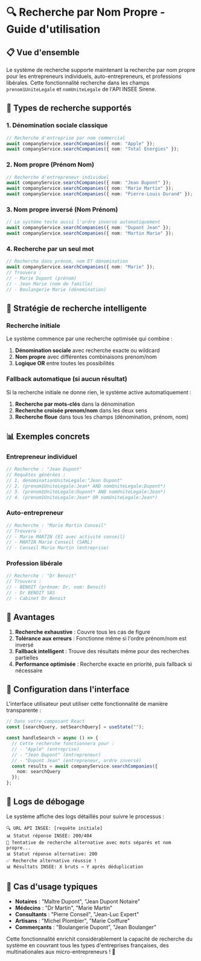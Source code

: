 # 🔍 Recherche par Nom Propre - Guide d'utilisation

## 📋 Vue d'ensemble

Le système de recherche supporte maintenant la recherche par nom propre pour les entrepreneurs individuels, auto-entrepreneurs, et professions libérales. Cette fonctionnalité recherche dans les champs `prenom1UniteLegale` et `nomUniteLegale` de l'API INSEE Sirene.

## 🎯 Types de recherche supportés

### 1. Dénomination sociale classique
```typescript
// Recherche d'entreprise par nom commercial
await companyService.searchCompanies({ nom: "Apple" });
await companyService.searchCompanies({ nom: "Total Energies" });
```

### 2. Nom propre (Prénom Nom)
```typescript
// Recherche d'entrepreneur individuel
await companyService.searchCompanies({ nom: "Jean Dupont" });
await companyService.searchCompanies({ nom: "Marie Martin" });
await companyService.searchCompanies({ nom: "Pierre-Louis Durand" });
```

### 3. Nom propre inversé (Nom Prénom)
```typescript
// Le système teste aussi l'ordre inversé automatiquement
await companyService.searchCompanies({ nom: "Dupont Jean" });
await companyService.searchCompanies({ nom: "Martin Marie" });
```

### 4. Recherche par un seul mot
```typescript
// Recherche dans prénom, nom ET dénomination
await companyService.searchCompanies({ nom: "Marie" });
// Trouvera :
// - Marie Dupont (prénom)
// - Jean Marie (nom de famille)
// - Boulangerie Marie (dénomination)
```

## 🔄 Stratégie de recherche intelligente

### Recherche initiale
Le système commence par une recherche optimisée qui combine :
1. **Dénomination sociale** avec recherche exacte ou wildcard
2. **Nom propre** avec différentes combinaisons prenom/nom
3. **Logique OR** entre toutes les possibilités

### Fallback automatique (si aucun résultat)
Si la recherche initiale ne donne rien, le système active automatiquement :
1. **Recherche par mots-clés** dans la dénomination
2. **Recherche croisée prenom/nom** dans les deux sens
3. **Recherche floue** dans tous les champs (dénomination, prénom, nom)

## 📊 Exemples concrets

### Entrepreneur individuel
```typescript
// Recherche : "Jean Dupont"
// Requêtes générées :
// 1. denominationUniteLegale:"Jean Dupont"
// 2. (prenom1UniteLegale:Jean* AND nomUniteLegale:Dupont*)
// 3. (prenom1UniteLegale:Dupont* AND nomUniteLegale:Jean*)
// 4. (prenom1UniteLegale:Jean* OR nomUniteLegale:Jean*)
```

### Auto-entrepreneur
```typescript
// Recherche : "Marie Martin Conseil"
// Trouvera :
// - Marie MARTIN (EI avec activité conseil)
// - MARTIN Marie Conseil (SARL)
// - Conseil Marie Martin (entreprise)
```

### Profession libérale
```typescript
// Recherche : "Dr Benoit"
// Trouvera :
// - BENOIT (prénom: Dr, nom: Benoit)  
// - Dr BENOIT SAS
// - Cabinet Dr Benoit
```

## 🚀 Avantages

1. **Recherche exhaustive** : Couvre tous les cas de figure
2. **Tolérance aux erreurs** : Fonctionne même si l'ordre prénom/nom est inversé
3. **Fallback intelligent** : Trouve des résultats même pour des recherches partielles
4. **Performance optimisée** : Recherche exacte en priorité, puis fallback si nécessaire

## 🔧 Configuration dans l'interface

L'interface utilisateur peut utiliser cette fonctionnalité de manière transparente :

```typescript
// Dans votre composant React
const [searchQuery, setSearchQuery] = useState("");

const handleSearch = async () => {
  // Cette recherche fonctionnera pour :
  // - "Apple" (entreprise)
  // - "Jean Dupont" (entrepreneur)
  // - "Dupont Jean" (entrepreneur, ordre inversé)
  const results = await companyService.searchCompanies({ 
    nom: searchQuery 
  });
};
```

## 📝 Logs de débogage

Le système affiche des logs détaillés pour suivre le processus :

```
🔍 URL API INSEE: [requête initiale]
📊 Statut réponse INSEE: 200/404
🔄 Tentative de recherche alternative avec mots séparés et nom propre...
📊 Statut réponse alternative: 200
✅ Recherche alternative réussie !
📊 Résultats INSEE: X bruts → Y après déduplication
```

## 🎪 Cas d'usage typiques

- **Notaires** : "Maître Dupont", "Jean Dupont Notaire"
- **Médecins** : "Dr Martin", "Marie Martin"  
- **Consultants** : "Pierre Conseil", "Jean-Luc Expert"
- **Artisans** : "Michel Plombier", "Marie Coiffure"
- **Commerçants** : "Boulangerie Dupont", "Jean Boulanger"

Cette fonctionnalité enrichit considérablement la capacité de recherche du système en couvrant tous les types d'entreprises françaises, des multinationales aux micro-entrepreneurs ! 🎯
